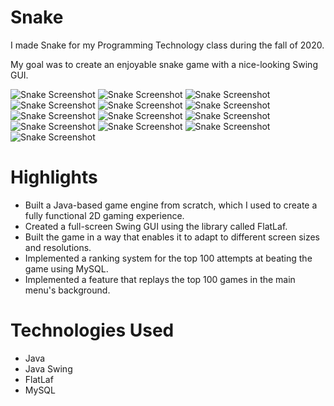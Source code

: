 # Snake
I made Snake for my Programming Technology class during the fall of 2020.

My goal was to create an enjoyable snake game with a nice-looking Swing GUI.

<img align="centre" alt="Snake Screenshot" src="images/game_01.jpg">
<img align="centre" alt="Snake Screenshot" src="images/game_02.jpg">
<img align="centre" alt="Snake Screenshot" src="images/game_03.jpg">
<img align="centre" alt="Snake Screenshot" src="images/game_04.jpg">
<img align="centre" alt="Snake Screenshot" src="images/game_05.jpg">
<img align="centre" alt="Snake Screenshot" src="images/game_06.jpg">
<img align="centre" alt="Snake Screenshot" src="images/game_07.jpg">
<img align="centre" alt="Snake Screenshot" src="images/game_08.jpg">
<img align="centre" alt="Snake Screenshot" src="images/game_09.jpg">
<img align="centre" alt="Snake Screenshot" src="images/game_10.jpg">
<img align="centre" alt="Snake Screenshot" src="images/game_11.jpg">
<img align="centre" alt="Snake Screenshot" src="images/game_12.jpg">
<img align="centre" alt="Snake Screenshot" src="images/game_13.jpg">

# Highlights
* Built a Java-based game engine from scratch, which I used to create a fully functional 2D gaming experience.
* Created a full-screen Swing GUI using the library called FlatLaf.
* Built the game in a way that enables it to adapt to different screen sizes and resolutions.
* Implemented a ranking system for the top 100 attempts at beating the game using MySQL.
* Implemented a feature that replays the top 100 games in the main menu's background.

# Technologies Used
* Java
* Java Swing
* FlatLaf
* MySQL
